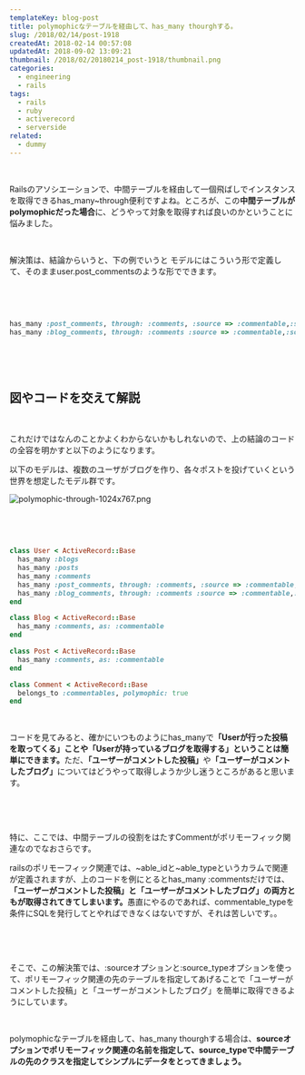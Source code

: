```yaml
---
templateKey: blog-post
title: polymophicなテーブルを経由して、has_many thourghする。
slug: /2018/02/14/post-1918
createdAt: 2018-02-14 00:57:08
updatedAt: 2018-09-02 13:09:21
thumbnail: /2018/02/20180214_post-1918/thumbnail.png
categories:
  - engineering
  - rails
tags:
  - rails
  - ruby
  - activerecord
  - serverside
related:
  - dummy
---
```


&nbsp;

Railsのアソシエーションで、中間テーブルを経由して一個飛ばしでインスタンスを取得できるhas_many~through便利ですよね。ところが、この<strong>中間テーブルがpolymophicだった場合</strong>に、どうやって対象を取得すれば良いのかということに悩みました。

&nbsp;

解決策は、結論からいうと、下の例でいうと
モデルにはこういう形で定義して、そのままuser.post_commentsのような形でできます。

&nbsp;

&nbsp;
```ruby
has_many :post_comments, through: :comments, :source => :commentable,:source_type => 'Post'
has_many :blog_comments, through: :comments :source => :commentable,:source_type => 'Blog'

```
&nbsp;

<div class="adsense"></div>

&nbsp;
<h2>図やコードを交えて解説</h2>
&nbsp;

これだけではなんのことかよくわからないかもしれないので、上の結論のコードの全容を明かすと以下のようになります。

以下のモデルは、複数のユーザがブログを作り、各々ポストを投げていくという世界を想定したモデル群です。

<img class="post-image" src="https://statics.ver-1-0.net/uploads/2018/02/20180214_post-1918/polymophic-through-1024x767.png" alt="polymophic-through-1024x767.png"/>

&nbsp;

&nbsp;
```ruby
class User < ActiveRecord::Base
  has_many :blogs
  has_many :posts
  has_many :comments
  has_many :post_comments, through: :comments, :source => :commentable,:source_type => 'Post'
  has_many :blog_comments, through: :comments :source => :commentable,:source_type => 'Blog'
end

class Blog < ActiveRecord::Base
  has_many :comments, as: :commentable
end

class Post < ActiveRecord::Base
  has_many :comments, as: :commentable
end

class Comment < ActiveRecord::Base
  belongs_to :commentables, polymophic: true
end

```
&nbsp;

コードを見てみると、確かにいつものようにhas_manyで<strong>「Userが行った投稿を取ってくる」ことや「Userが持っているブログを取得する」ということは簡単にできます。</strong>ただ、<strong>「ユーザーがコメントした投稿」</strong>や<strong>「ユーザーがコメントしたブログ」</strong>についてはどうやって取得しようか少し迷うところがあると思います。

&nbsp;

&nbsp;

特に、ここでは、中間テーブルの役割をはたすCommentがポリモーフィック関連なのでなおさらです。

railsのポリモーフィック関連では、~able_idと~able_typeというカラムで関連が定義されますが、上のコードを例にとるとhas_many :commentsだけでは、<strong>「ユーザーがコメントした投稿」と「ユーザーがコメントしたブログ」の両方ともが取得されてきてしまいます。</strong>愚直にやるのであれば、commentable_typeを条件にSQLを発行してとやればできなくはないですが、それは苦しいです。。

&nbsp;

&nbsp;

そこで、この解決策では、:sourceオプションと:source_typeオプションを使って、ポリモーフィック関連の先のテーブルを指定してあげることで「ユーザーがコメントした投稿」と「ユーザーがコメントしたブログ」を簡単に取得できるようにしています。

&nbsp;

polymophicなテーブルを経由して、has_many thourghする場合は、<strong>sourceオプションでポリモーフィック関連の名前を指定して、source_typeで中間テーブルの先のクラスを指定してシンプルにデータをとってきましょう。</strong>

&nbsp;

&nbsp;

<div class="after-article"></div>
